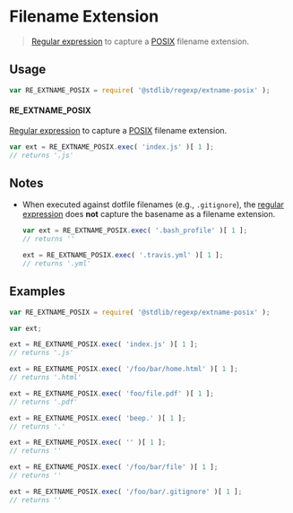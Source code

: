 Filename Extension
===

> [Regular expression][regexp] to capture a [POSIX][posix] filename extension.


<!-- <usage> -->

## Usage

``` javascript
var RE_EXTNAME_POSIX = require( '@stdlib/regexp/extname-posix' );
```

#### RE_EXTNAME_POSIX

[Regular expression][regexp] to capture a [POSIX][posix] filename extension. 

``` javascript
var ext = RE_EXTNAME_POSIX.exec( 'index.js' )[ 1 ];
// returns '.js'
```

<!-- </usage> -->


<!-- <notes> -->

## Notes

*	When executed against dotfile filenames (e.g., `.gitignore`), the [regular expression][regexp] does __not__ capture the basename as a filename extension.

	``` javascript
	var ext = RE_EXTNAME_POSIX.exec( '.bash_profile' )[ 1 ];
	// returns ''

	ext = RE_EXTNAME_POSIX.exec( '.travis.yml' )[ 1 ];
	// returns '.yml'
	```

<!-- </notes> -->


<!-- <examples> -->

## Examples

``` javascript
var RE_EXTNAME_POSIX = require( '@stdlib/regexp/extname-posix' );

var ext;

ext = RE_EXTNAME_POSIX.exec( 'index.js' )[ 1 ];
// returns '.js'

ext = RE_EXTNAME_POSIX.exec( '/foo/bar/home.html' )[ 1 ];
// returns '.html'

ext = RE_EXTNAME_POSIX.exec( 'foo/file.pdf' )[ 1 ];
// returns '.pdf'

ext = RE_EXTNAME_POSIX.exec( 'beep.' )[ 1 ];
// returns '.'

ext = RE_EXTNAME_POSIX.exec( '' )[ 1 ];
// returns ''

ext = RE_EXTNAME_POSIX.exec( '/foo/bar/file' )[ 1 ];
// returns ''

ext = RE_EXTNAME_POSIX.exec( '/foo/bar/.gitignore' )[ 1 ];
// returns ''
```

<!-- </examples> -->


<!-- <links> -->

[regexp]: https://developer.mozilla.org/en-US/docs/Web/JavaScript/Guide/Regular_Expressions
[posix]: https://en.wikipedia.org/wiki/POSIX

<!-- </links> -->
